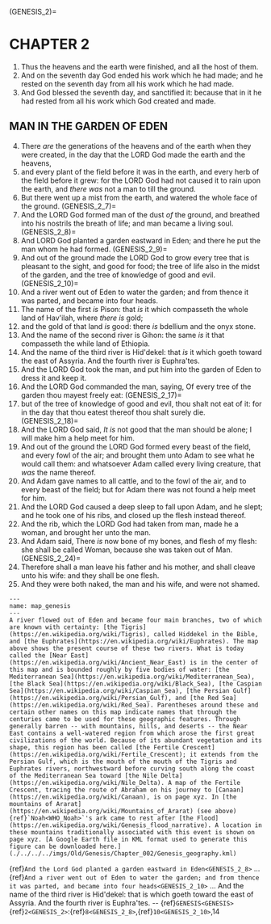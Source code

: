 (GENESIS_2)=
# CHAPTER 2

1. Thus the heavens and the earth were finished, and all the host of them.
1. And on the seventh day God ended his work which he had made; and he rested on the seventh day from all his work which he had made.
1. And God blessed the seventh day, and sanctified it: because that in it he had rested from all his work which God created and made.

## MAN IN THE GARDEN OF EDEN
4. There *are* the generations of the heavens and of the earth when they were created, in the day that the LORD God made the earth and the heavens,
1. and every plant of the field before it was in the earth, and every herb of the field before it grew: for the LORD God had not caused it to rain upon the earth, and *there was* not a man to till the ground.
1. But there went up a mist from the earth, and watered the whole face of the ground.
(GENESIS_2_7)=
7. And the LORD God formed man of the dust *of* the ground, and breathed into his nostrils the breath of life; and man became a living soul.
(GENESIS_2_8)=
8. And LORD God planted a garden eastward in Eden; and there he put the man whom he had formed.
(GENESIS_2_9)=
9. And out of the ground made the LORD God to grow every tree that is pleasant to the sight, and good for food; the tree of life also in the midst of the garden, and the tree of knowledge of good and evil.
(GENESIS_2_10)=
10. And a river went out of Eden to water the garden; and from thence it was parted, and became into four heads.
1. The name of the first *is* Pison: that *is* it which compasseth the whole land of Hav'ilah, where *there is* gold;
1. and the gold of that land *is* good: there *is* bdellium and the onyx stone.
1. And the name of the second river is Gihon: the same *is* it that compasseth the while land of Ethiopia.
1. And the name of the third river is Hid'dekel: that *is* it which goeth toward the east of Assyria. And the fourth river *is* Euphra'tes.
1. And the LORD God took the man, and put him into the garden of Eden to dress it and keep it.
1. And the LORD God commanded the man, saying, Of every tree of the garden thou mayest freely eat:
(GENESIS_2_17)=
17. but of the tree of knowledge of good and evil, thou shalt not eat of it: for in the day that thou eatest thereof thou shalt surely die.
(GENESIS_2_18)=
18. And the LORD God said, *It is* not good that the man should be alone; I will make him a help meet for him.
1. And out of the ground the LORD God formed every beast of the field, and every fowl of the air; and brought them unto Adam to see what he would call them: and whatsoever Adam called every living creature, that *was* the name thereof.
1. And Adam gave names to all cattle, and to the fowl of the air, and to every beast of the field; but for Adam there was not found a help meet for him.
1. And the LORD God caused a deep sleep to fall upon Adam, and he slept; and he took one of his ribs, and closed up the flesh instead thereof.
1. And the rib, which the LORD God had taken from man, made he a woman, and brought her unto the man. 
1. And Adam said, There *is* now bone of my bones, and flesh of my flesh: she shall be called Woman, because she was taken out of Man.
(GENESIS_2_24)=
24. Therefore shall a man leave his father and his mother, and shall cleave unto his wife: and they shall be one flesh.
1. And they were both naked, the man and his wife, and were not shamed.


```{figure} ./../../../imgs/Old/Genesis/Chapter_002/map.png
---
name: map_genesis
---
A river flowed out of Eden and became four main branches, two of which are known with certainty: [the Tigris](https://en.wikipedia.org/wiki/Tigris), called Hiddekel in the Bible, and [the Euphrates](https://en.wikipedia.org/wiki/Euphrates). The map above shows the present course of these two rivers. What is today called the [Near East](https://en.wikipedia.org/wiki/Ancient_Near_East) is in the center of this map and is bounded roughly by five bodies of water: [the Mediterranean Sea](https://en.wikipedia.org/wiki/Mediterranean_Sea), [the Black Sea](https://en.wikipedia.org/wiki/Black_Sea), [the Caspian Sea](https://en.wikipedia.org/wiki/Caspian_Sea), [the Persian Gulf](https://en.wikipedia.org/wiki/Persian_Gulf), and [the Red Sea](https://en.wikipedia.org/wiki/Red_Sea). Parentheses around these and certain other names on this map indicate names that through the centuries came to be used for these geographic features. Through generally barren -- with mountains, hills, and deserts -- the Near East contains a well-watered region from which arose the first great civilizations of the world. Because of its abundant vegetation and its shape, this region has been called [the Fertile Crescent](https://en.wikipedia.org/wiki/Fertile_Crescent); it extends from the Persian Gulf, which is the mouth of the mouth of the Tigris and Euphrates rivers, northwestward before curving south along the coast of the Mediterranean Sea toward [the Nile Delta](https://en.wikipedia.org/wiki/Nile_Delta). A map of the Fertile Crescent, tracing the route of Abraham on his journey to [Canaan](https://en.wikipedia.org/wiki/Canaan), is on page xyz. In [the mountains of Ararat](https://en.wikipedia.org/wiki/Mountains_of_Ararat) (see above) {ref}`Noah<WHO_Noah>`'s ark came to rest after [the Flood](https://en.wikipedia.org/wiki/Genesis_flood_narrative). A location in these mountains traditionally associated with this event is shown on page xyz. [A Google Earth file in KML format used to generate this figure can be downloaded here.](./../../../imgs/Old/Genesis/Chapter_002/Genesis_geography.kml)
```

{ref}`And the Lord God planted a garden eastward in Eden<GENESIS_2_8>` ... {ref}`And a river went out of Eden to water the garden; and from thence it was parted, and became into four heads<GENESIS_2_10>` ... And the name of the third river is Hid'dekel: that is which goeth toward the east of Assyria. And the fourth river is Euphra'tes. -- {ref}`GENESIS<GENESIS>` {ref}`2<GENESIS_2>`:{ref}`8<GENESIS_2_8>`,{ref}`10<GENESIS_2_10>`,14